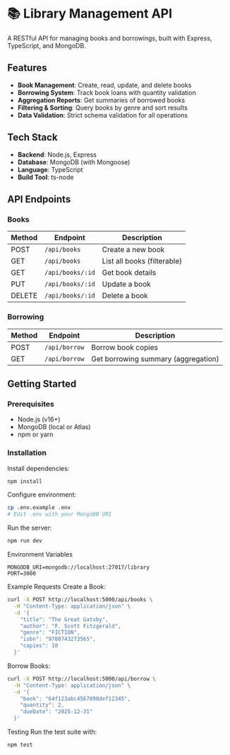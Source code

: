 # 📚 Library Management API

A RESTful API for managing books and borrowings, built with Express, TypeScript, and MongoDB.

## Features

- **Book Management**: Create, read, update, and delete books
- **Borrowing System**: Track book loans with quantity validation
- **Aggregation Reports**: Get summaries of borrowed books
- **Filtering & Sorting**: Query books by genre and sort results
- **Data Validation**: Strict schema validation for all operations

## Tech Stack

- **Backend**: Node.js, Express
- **Database**: MongoDB (with Mongoose)
- **Language**: TypeScript
- **Build Tool**: ts-node

## API Endpoints

### Books
| Method | Endpoint          | Description                          |
|--------|-------------------|--------------------------------------|
| POST   | `/api/books`      | Create a new book                    |
| GET    | `/api/books`      | List all books (filterable)          |
| GET    | `/api/books/:id`  | Get book details                     |
| PUT    | `/api/books/:id`  | Update a book                        |
| DELETE | `/api/books/:id`  | Delete a book                        |

### Borrowing
| Method | Endpoint          | Description                          |
|--------|-------------------|--------------------------------------|
| POST   | `/api/borrow`     | Borrow book copies                   |
| GET    | `/api/borrow`     | Get borrowing summary (aggregation)  |

## Getting Started

### Prerequisites
- Node.js (v16+)
- MongoDB (local or Atlas)
- npm or yarn

### Installation
Install dependencies:

```bash
npm install
```
Configure environment:

```bash
cp .env.example .env
# Edit .env with your MongoDB URI
```
Run the server:

```bash
npm run dev
```
Environment Variables
```text
MONGODB_URI=mongodb://localhost:27017/library
PORT=3000
```
Example Requests
Create a Book:

```bash
curl -X POST http://localhost:5000/api/books \
  -H "Content-Type: application/json" \
  -d '{
    "title": "The Great Gatsby",
    "author": "F. Scott Fitzgerald",
    "genre": "FICTION",
    "isbn": "9780743273565",
    "copies": 10
  }'
  ```
  Borrow Books:

```bash
curl -X POST http://localhost:5000/api/borrow \
  -H "Content-Type: application/json" \
  -d '{
    "book": "64f123abc4567890def12345",
    "quantity": 2,
    "dueDate": "2025-12-31"
  }'
  ```
  Testing
Run the test suite with:

```bash
npm test
```
